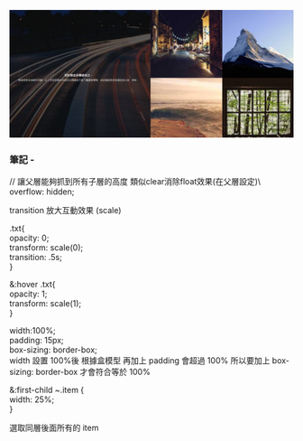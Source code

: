 ![圖文互動卡片](./L10.png "方塊酥")

### 筆記 -

// 讓父層能夠抓到所有子層的高度 類似clear消除float效果(在父層設定)\ 
 overflow: hidden;

transition 放大互動效果 (scale)

.txt{\
opacity: 0;\
transform: scale(0);\
transition: .5s;\
}

&:hover .txt{\
opacity: 1;\
transform: scale(1);\
}

width:100%;\
padding: 15px;\
box-sizing: border-box;\
width 設置 100%後 根據盒模型 再加上 padding 會超過 100% 所以要加上 box-sizing: border-box 才會符合等於 100%

&:first-child ~.item {\
width: 25%;\
}

選取同層後面所有的 item
